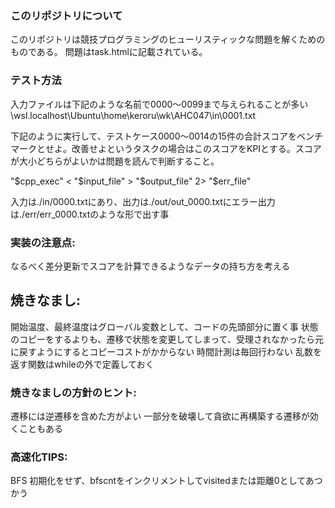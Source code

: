 ### このリポジトリについて
このリポジトリは競技プログラミングのヒューリスティックな問題を解くためのものである。
問題はtask.htmlに記載されている。



### テスト方法
入力ファイルは下記のような名前で0000～0099まで与えられることが多い
\\wsl.localhost\Ubuntu\home\keroru\wk\AHC047\in\0001.txt

下記のように実行して、テストケース0000～0014の15件の合計スコアをベンチマークとせよ。改善せよというタスクの場合はこのスコアをKPIとする。スコアが大小どちらがよいかは問題を読んで判断すること。

"$cpp_exec" < "$input_file"  > "$output_file" 2> "$err_file"

入力は./in/0000.txtにあり、出力は./out/out_0000.txtにエラー出力は./err/err_0000.txtのような形で出す事


### 実装の注意点:
なるべく差分更新でスコアを計算できるようなデータの持ち方を考える

## 焼きなまし:
開始温度、最終温度はグローバル変数として、コードの先頭部分に置く事
状態のコピーをするよりも、遷移で状態を変更してしまって、受理されなかったら元に戻すようにするとコピーコストがかからない
時間計測は毎回行わない
乱数を返す関数はwhileの外で定義しておく


### 焼きなましの方針のヒント:
遷移には逆遷移を含めた方がよい
一部分を破壊して貪欲に再構築する遷移が効くこともある


### 高速化TIPS:
BFS 初期化をせず、bfscntをインクリメントしてvisitedまたは距離0としてあつかう
